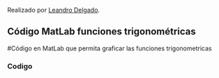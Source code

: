 Realizado por [Leandro Delgado](https://instagram.com/leandrodelgado/).
## Código MatLab funciones trigonométricas

#Código en MatLab que permita graficar las funciones trigonometricas
### Codigo



```markdown

```




